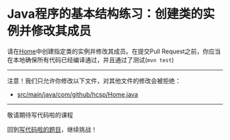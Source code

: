 # Java程序的基本结构练习：创建类的实例并修改其成员

请在[Home](https://github.com/hcsp/instantiate-class-and-access-member-variable/blob/master/src/main/java/com/github/hcsp/Home.java)中创建指定类的实例并修改其成员。在提交Pull Request之前，你应当在本地确保所有代码已经编译通过，并且通过了测试(`mvn test`)

-----
注意！我们只允许你修改以下文件，对其他文件的修改会被拒绝：
- [src/main/java/com/github/hcsp/Home.java](https://github.com/hcsp/instantiate-class-and-access-member-variable/blob/master/src/main/java/com/github/hcsp/Home.java)
-----


敬请期待写代码啦的课程

回到[写代码啦的题目](https://xiedaimala.com/tasks/316bb6cc-6aa6-4dac-85e4-ce1c01b72c83/quizzes/06944902-1bb3-45c5-8e74-33cf88dd9adb)，继续挑战！
